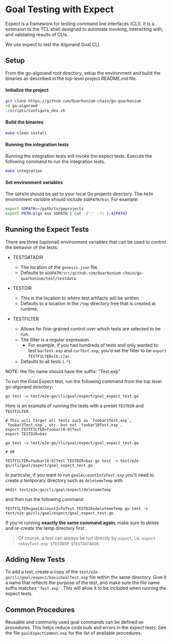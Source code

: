 # Goal Testing with Expect

Expect is a framework for testing command line interfaces (CLI).  It is a extension to the TCL shell designed to automate invoking, interacting with, and validating results of CLIs.

We use expect to test the Algorand Goal CLI.

## Setup

From the go-algorand root directory, setup the environment and build the binaries as described in the top-level project README.md file.

#### Initialize the project
```bash
git clone https://github.com/Quarkonium-chain/go-quarkonium
cd go-algorand
./scripts/configure_dev.sh
```
#### Build the binaries
```bash
make clean install
```

#### Running the integration tests

Running the integration tests will invoke the expect tests.  Execute the following command to run the integration tests.

```bash
make integration
```

#### Set environment variables

The `GOPATH` should be set to your local Go projects directory.
The `PATH` environment variable should include `$GOPATH/bin`. For example:

```bash
export GOPATH=~/path/to/goprojects
export PATH=$(go env GOPATH | cut -d':' -f1 ):${PATH}
```

## Running the Expect Tests

There are three (optional) environment variables that can be used to control the behavior of the tests:

- TESTDATADIR
    - The location of the `genesis.json` file.
    - Defaults to `$GOPATH/src/github.com/Quarkonium-chain/go-quarkonium/test/testdata`.

- TESTDIR
    - This is the location to where test artifacts will be written.
    - Defaults to a location in the `/tmp` directory tree that is created at runtime.

- TESTFILTER
    - Allows for fine-grained control over which tests are selected to be run.
    - The filter is a regular expression.
        - For example, if you had hundreds of tests and only wanted to test `barTest.exp` and `carTest.exp`, you'd
          set the filter to be `export TESTFILTER=[b,c]ar`.
    - Defaults to all tests (`.*`).

NOTE: the file name should have the suffix: "Test.exp"

To run the Goal Expect test, run the following command from the top level go-algorand directory:

```
go test -v test/e2e-go/cli/goal/expect/goal_expect_test.go
```

Here is an example of running the tests with a preset `TESTDIR` and `TESTFILTER`:

```
# This will target all tests such as `foobar1Test.exp`, `foobar2Test.exp`, etc. but not `foobar10Test.exp`.
export TESTFILTER=foobar[0-9]Test
export TESTDIR=baz

go test -v test/e2e-go/cli/goal/expect/goal_expect_test.go

# OR

TESTFILTER=foobar[0-9]Test TESTDIR=baz go test -v test/e2e-go/cli/goal/expect/goal_expect_test.go
```
In particular, if you want to run `goalAccountInfoTest.exp` you'll need to create a temporary directory such as `deletemeTemp` with
```
mkdir test/e2e-go/cli/goal/expect/deletemeTemp
```
and then run the following command:
```
TESTFILTER=goalAccountInfoTest TESTDIR=deletemeTemp go test -v test/e2e-go/cli/goal/expect/goal_expect_test.go
```
If you're running **exactly the same command again**, make sure to _delete_ and _re-create_ the temp directory first.

> Of course, a test can always be run directly by `expect`, i.e. `expect rekeyTest.exp $TESTDIR $TESTDATADIR`.

## Adding New Tests

To add a test, create a copy of the `test/e2e-go/cli/goal/expect/basicGoalTest.exp` file within the same directory.
Give it a name that reflects the purpose of the test, and make sure the file name suffix matches `'Test.exp'`.  This will allow it to be included when running the expect tests.

## Common Procedures

Reusable and commonly used goal commands can be defined as procedures. This helps reduce code bulk and errors in the expect tests.  See the file `goalExpectCommon.exp` for the list of available procedures.

